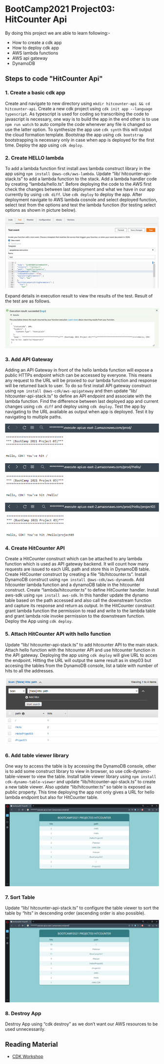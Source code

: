 # BootCamp2021 Project03: HitCounter Api

By doing this project we are able to learn following:-

- How to create a cdk app
- How to deploy cdk app
- AWS lambda functions
- AWS api gateway
- DynamoDB

## Steps to code "HitCounter Api"

### 1. Create a basic cdk app

Create and navigate to new directory using `mkdir hitcounter-api && cd hitcounter-api`. Create a new cdk project using `cdk init app --language typescript`. As typescript is used for coding so transcribing the code to javascript is necessary, one way is to build the app in the end other is to use `npm run watch` to auto compile the code whenever any file is changed so use the latter option. To synthesize the app use `cdk synth` this will output the cloud formation template. Bootstrap the app using `cdk bootstrap` bootstrapping is necessary only in case when app is deployed for the first time. Deploy the app using `cdk deploy`.

### 2. Create HELLO lambda

To add a lambda function first install aws lambda construct library in the app using `npm install @aws-cdk/aws-lambda`. Update “lib/ hitcounter-api-stack.ts” to add a lambda function to the stack. Add a lambda handler code by creating “lambda/hello.ts”. Before deploying the code to the AWS first check the changes between last deployment and what we have in our app currently by using `cdk diff`. Use `cdk deploy` to deploy the app. After deployment navigate to AWS lambda cosnole and select deployed function, select test from the options and test the lambda function (for testing select options as shown in picture below).

![AWS Lambda function Test configrations](./snaps/testConfig.PNG)

Expand details in execution result to view the results of the test. Result of the test are as follows.

![AWS Lambda function Test results](./snaps/testResult.PNG)

### 3. Add API Gateway

Adding an API Gateway in front of the hello lambda function will expose a public HTTPs endpoint which can be accessed by everyone. This means any request to the URL will be proxied to our lambda function and response will be returned back to user. To do so first install API gateway construct using `npm install @aws-cdk/aws-apigateway` and then update “lib/ hitcounter-api-stack.ts” to define an API endpoint and associate with the lambda function. Find the difference between last deployed app and current changes using `cdk diff` and deploy using `cdk deploy`. Test the app by navigating to the URL available as output when app is deployed. Test it by navigating to multiple paths.

![API gateway endpoint](./snaps/endpoint.PNG)

![API gateway endpoint path 01](./snaps/endpointpath01.PNG)

![API gateway endpoint path 02](./snaps/endpointpath02.PNG)

### 4. Create HitCounter API

Create a HitCounter construct which can be attached to any lambda function which is used as API gateway backend. It will count how many requests are issued to each URL path and store this in DynamoDB table. Create HitCounter construct by creating a file “lib/hitcounter.ts”. Install DynamoDB construct using `npm install @aws-cdk/aws-dynamodb`. Add hitcounter lambda function and a dynamoDB table in the hitcounter construct. Create “lambda/hitcounter.ts” to define HitCounter handler. Install aws-sdk using `npm install aws-sdk`. In this handler update the dynamo table based on the path accessed and also call the downstream function and capture its response and return as output. In the HitCounter construct grant lambda function the permission to read and write to the lambda table and grant lambda role invoke permission to the downstream function. Deploy the App using `cdk deploy`.

### 5. Attach HitCounter API with hello function

Update “lib/ hitcounter-api-stack.ts” to add hitcounter API to the main stack. Attach hello function with the hitcounter API and use hitcounter function in the API gateway. Deploying the app using `cdk deploy` will give URL to acces the endpoint. Hitting the URL will output the same result as in step03 but accesing the tables from the DynamoDB console, list a table with number of hits to all the addresses.

![Dynamo Table](./snaps/dynamoTable.PNG)

### 6. Add table viewer library

One way to access the table is by accessing the DynamoDB console, other is to add some construct library to view in browser, so use cdk-dynamo-table-viewer to view the table. Install table viewer library using `npm install cdk-dynamo-table-viewer` and update “lib/hitcounter-api-stack.ts” to create a new table viewer. Also update “lib/hitcounter.ts” so table is exposed as public property. This time deploying the app not only gives a URL for hello lambda endpoint but also for HitCounter table.

![Table Viewer Endpoint](./snaps/table.PNG)

### 7. Sort Table

Update “lib/ hitcounter-api-stack.ts” to configure the table viewer to sort the table by “hits” in descending order (ascending order is also possible).

![Table Viewer Sorted](./snaps/tablesorted.PNG)

### 8. Destroy App

Destroy App using “cdk destroy” as we don’t want our AWS resources to be used unnecessarily.

## Reading Material

- [CDK Workshop](https://cdkworkshop.com/20-typescript.html)
